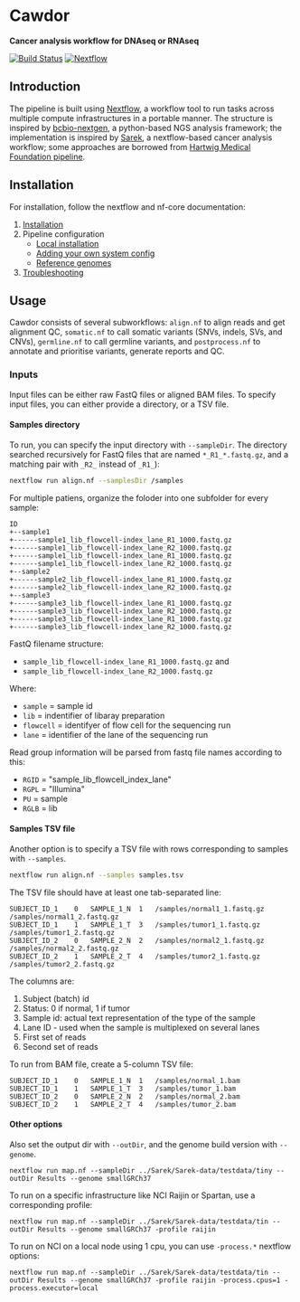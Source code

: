 # Cawdor

**Cancer analysis workflow for DNAseq or RNAseq**

[![Build Status](https://travis-ci.com/vladsaveliev/cawdor.svg?branch=master)](https://travis-ci.com/vladsaveliev/cawdor)
[![Nextflow](https://img.shields.io/badge/nextflow-%E2%89%A50.32.0-brightgreen.svg)](https://www.nextflow.io/)


## Introduction

The pipeline is built using [Nextflow](https://www.nextflow.io), a workflow tool to run tasks across multiple compute infrastructures in a portable manner. The structure is inspired by [bcbio-nextgen](https://github.com/bcbio/bcbio-nextgen), a python-based NGS analysis framework; the implementation is inspired by [Sarek](https://github.com/SciLifeLab/Sarek), a nextflow-based cancer analysis workflow; some approaches are borrowed from [Hartwig Medical Foundation pipeline](https://github.com/hartwigmedical/hmftools/).


## Installation

For installation, follow the nextflow and nf-core documentation:

1. [Installation](https://nf-co.re/usage/installation)
2. Pipeline configuration
    * [Local installation](https://nf-co.re/usage/local_installation)
    * [Adding your own system config](https://nf-co.re/usage/adding_own_config)
    * [Reference genomes](https://nf-co.re/usage/reference_genomes)
3. [Troubleshooting](https://nf-co.re/usage/troubleshooting)


## Usage

Cawdor consists of several subworkflows: `align.nf` to align reads and get alignment QC, `somatic.nf` to call somatic variants (SNVs, indels, SVs, and CNVs), `germline.nf` to call germline variants, and `postprocess.nf` to annotate and prioritise variants, generate reports and QC.

### Inputs

Input files can be either raw FastQ files or aligned BAM files. To specify input files, you can either provide a directory, or a TSV file.

#### Samples directory

To run, you can specify the input directory with `--sampleDir`. The directory searched recursively for FastQ files that are named `*_R1_*.fastq.gz`, and a matching pair with `_R2_` instead of `_R1_`):

```bash
nextflow run align.nf --samplesDir /samples
```

For multiple patiens, organize the foloder into one subfolder for every sample:

```
ID
+--sample1
+------sample1_lib_flowcell-index_lane_R1_1000.fastq.gz
+------sample1_lib_flowcell-index_lane_R2_1000.fastq.gz
+------sample1_lib_flowcell-index_lane_R1_1000.fastq.gz
+------sample1_lib_flowcell-index_lane_R2_1000.fastq.gz
+--sample2
+------sample2_lib_flowcell-index_lane_R1_1000.fastq.gz
+------sample2_lib_flowcell-index_lane_R2_1000.fastq.gz
+--sample3
+------sample3_lib_flowcell-index_lane_R1_1000.fastq.gz
+------sample3_lib_flowcell-index_lane_R2_1000.fastq.gz
+------sample3_lib_flowcell-index_lane_R1_1000.fastq.gz
+------sample3_lib_flowcell-index_lane_R2_1000.fastq.gz
```

FastQ filename structure:

- `sample_lib_flowcell-index_lane_R1_1000.fastq.gz` and
- `sample_lib_flowcell-index_lane_R2_1000.fastq.gz`

Where:

- `sample` = sample id
- `lib` = indentifier of libaray preparation
- `flowcell` = identifyer of flow cell for the sequencing run
- `lane` = identifier of the lane of the sequencing run

Read group information will be parsed from fastq file names according to this:

- `RGID` = "sample_lib_flowcell_index_lane"
- `RGPL` = "Illumina"
- `PU` = sample
- `RGLB` = lib

#### Samples TSV file

Another option is to specify a TSV file with rows corresponding to samples with `--samples`.

```bash
nextflow run align.nf --samples samples.tsv
```

The TSV file should have at least one tab-separated line:

```
SUBJECT_ID_1	0	SAMPLE_1_N	1	/samples/normal1_1.fastq.gz	/samples/normal1_2.fastq.gz
SUBJECT_ID_1	1	SAMPLE_1_T	3	/samples/tumor1_1.fastq.gz	/samples/tumor1_2.fastq.gz
SUBJECT_ID_2	0	SAMPLE_2_N	2	/samples/normal2_1.fastq.gz	/samples/normal2_2.fastq.gz
SUBJECT_ID_2	1	SAMPLE_2_T	4	/samples/tumor2_1.fastq.gz	/samples/tumor2_2.fastq.gz
```

The columns are:

1. Subject (batch) id
2. Status: 0 if normal, 1 if tumor
3. Sample id: actual text representation of the type of the sample
4. Lane ID - used when the sample is multiplexed on several lanes
5. First set of reads
6. Second set of reads

To run from BAM file, create a 5-column TSV file:

```
SUBJECT_ID_1	0	SAMPLE_1_N	1	/samples/normal_1.bam
SUBJECT_ID_1	1	SAMPLE_1_T	3	/samples/tumor_1.bam
SUBJECT_ID_2	0	SAMPLE_2_N	2	/samples/normal_2.bam
SUBJECT_ID_2	1	SAMPLE_2_T	4	/samples/tumor_2.bam
```

#### Other options

Also set the output dir with `--outDir`, and the genome build version with `--genome`.

```
nextflow run map.nf --sampleDir ../Sarek/Sarek-data/testdata/tiny --outDir Results --genome smallGRCh37
```


To run on a specific infrastructure like NCI Raijin or Spartan, use a corresponding profile: 

```
nextflow run map.nf --sampleDir ../Sarek/Sarek-data/testdata/tin --outDir Results --genome smallGRCh37 -profile raijin
```

To run on NCI on a local node using 1 cpu, you can use `-process.*` nextflow options:

```
nextflow run map.nf --sampleDir ../Sarek/Sarek-data/testdata/tin --outDir Results --genome smallGRCh37 -profile raijin -process.cpus=1 -process.executor=local
```


